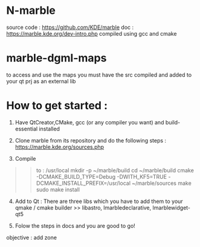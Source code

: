 # N-marble
source code : https://github.com/KDE/marble
doc : https://marble.kde.org/dev-intro.php
compiled using gcc and cmake

# marble-dgml-maps
to access and use the maps you must have the src compiled and added to your qt prj as an external lib

# How to get started :

1. Have QtCreator,CMake, gcc (or any compiler you want) and build-essential installed

2. Clone marble from its repository and do the following steps : https://marble.kde.org/sources.php

3. Compile

>> to : /usr/local
mkdir -p ~/marble/build
cd ~/marble/build
cmake -DCMAKE_BUILD_TYPE=Debug -DWITH_KF5=TRUE -DCMAKE_INSTALL_PREFIX=/usr/local ~/marble/sources
make
sudo make install

4. Add to Qt : There are three libs which you have to add them to your qmake / cmake builder >> libastro, lmarbledeclarative, lmarblewidget-qt5

5. Folow the steps in docs and you are good to go!

objective : add zone
